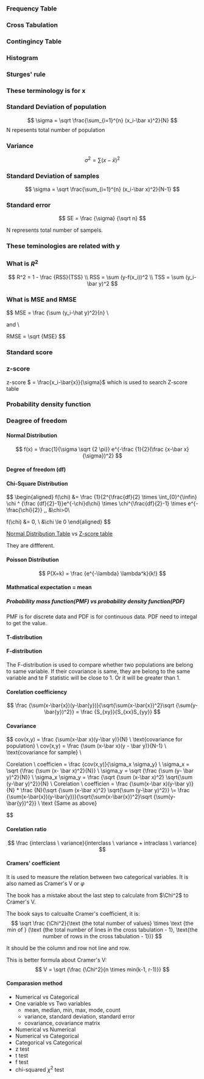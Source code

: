 ### Frequency Table
### Cross Tabulation
### Contingincy Table
### Histogram
### Sturges' rule

### These terminology is for x
### Standard Deviation of population
$$
\sigma = \sqrt \frac{\sum_{i=1}^{n} (x_i-\bar x)^2}{N}
$$
N repesents total number of population

### Variance
$$
\sigma ^2 = \sum (x-\bar x)^2
$$

### Standard Deviation of samples
$$
\sigma = \sqrt \frac{\sum_{i=1}^{n} (x_i-\bar x)^2}{N-1}
$$

### Standard error
$$
SE = \frac {\sigma} {\sqrt n}
$$

N represents total number of sampels.

### These teminologies are related with y
### What is $R^2$

$$
R^2 = 1 - \frac {RSS}{TSS} \\
RSS = \sum (y-f(x_i))^2 \\
TSS = \sum (y_i-\bar y)^2
$$

### What is MSE and RMSE
$$
MSE = \frac {\sum (y_i-\hat y)^2}{n} \\

and \\

RMSE = \sqrt {MSE}
$$

### Standard score
### z-score
z-score $ = \frac{x_i-\bar{x}}{\sigma}$ which is used to search Z-score table

### Probability density function
### Deagree of freedom
#### Normal Distribution
$$
f(x) = \frac{1}{\sigma \sqrt {2 \pi}} e^{-\frac {1}{2}(\frac {x-\bar x}{\sigma})^2}
$$

#### Degree of freedom (df)



####  Chi-Square Distribution
$$
\begin{aligned}
f(\chi) &= \frac {1}{2^{\frac{df}{2} \times \int_{0}^{\infin} \chi ^ {\frac {df}{2}-1}}e^{-\chi}d\chi} \times \chi^{\frac{df}{2}-1} \times e^{-\frac{\chi}{2}} \,, &\chi>0\\

f(\chi) &= 0, \ &\chi \le 0 
\end{aligned}
$$ 

[Normal Distribution Table](https://www.mathsisfun.com/data/standard-normal-distribution-table.html)  vs [Z-score table](https://www.z-table.com/)

They are diffferent.



#### Poisson Distribution
$$
P(X=k) = \frac {e^{-\lambda} \lambda^k}{k!}
$$

#### Mathmatical expectation = mean

##### Probability mass function(PMF) vs probability density function(PDF)
PMF is for discrete data and PDF is for continuous data. PDF need to integal to get the value.

#### T-distribution

#### F-distribution
The F-distribution is used to compare whether two populations are belong to same variable. If their covariance is same, they are belong to the same variable and te F statistic will be close to 1. Or it will be greater than 1.

#### Corelation coefficiency
$$
\frac {\sum(x-\bar{x})(y-\bar{y})}{\sqrt{\sum(x-\bar{x})^2}\sqrt {\sum(y-\bar{y})^2}} = \frac {S_{xy}}{S_{xx}S_{yy}}
$$

#### Covariance
$$
cov(x,y) = \frac {\sum(x-\bar x)(y-\bar y)}{N} \  \text{covariance for population} \\
cov(x,y) = \frac {\sum (x-\bar x)(y - \bar y)}{N-1} \ \text{covariance for sample} \\

Corelation \ coefficien = \frac {cov(x,y)}{\sigma_x \sigma_y} \\
\sigma_x = \sqrt {\frac {\sum (x- \bar x)^2}{N}} \\
\sigma_y = \sqrt {\frac {\sum (y- \bar y)^2}{N}} \\
\sigma_x \sigma_y = \frac {\sqrt {\sum (x-\bar x)^2} \sqrt{\sum (y-\bar y)^2}}{N} \\
Corelation \ coefficien = \frac {\sum(x-\bar x)(y-\bar y)}{N} * \frac {N}{\sqrt {\sum (x-\bar x)^2} \sqrt{\sum (y-\bar y)^2}} \\= \frac {\sum(x-\bar{x})(y-\bar{y})}{\sqrt{\sum(x-\bar{x})^2}\sqrt {\sum(y-\bar{y})^2}} \ \text {Same as above}

$$



#### Corelation ratio
$$
\frac {interclass \ variance}{interclass \ variance + intraclass \ variance}
$$

#### Cramers' coefficient
It is used to measure the relation between two categorical variables. It is also named as Cramer's V or $\varphi$



The book has a mistake about the last step to calculate from $\Chi^2$ to Cramer's V. 

The book says to calcualte Cramer's coefficient, it is:
$$
\sqrt \frac {\Chi^2}{\text {the total number of values} \times \text {the min of } (\text {the total number of lines in the cross tabulation - 1}, \text{the number of rows in the cross tabulation - 1})}
$$

It should be the column and row not line and row.

This is better formula about Cramer's V:
$$
V = \sqrt {\frac {\Chi^2}{n \times min(k-1, r-1)}}
$$

#### Comparasion method

* Numerical vs Categorical
* One variable vs Two variables
    - mean, median, min, max, mode, count
    - variance, standard deviation, standard error
    - covariance, covariance matrix
* Numerical vs Numerical
* Numerical vs Categorical
* Categorical vs Categorical
* z test
* t test
* f test
* chi-squared $\chi^2$ test

